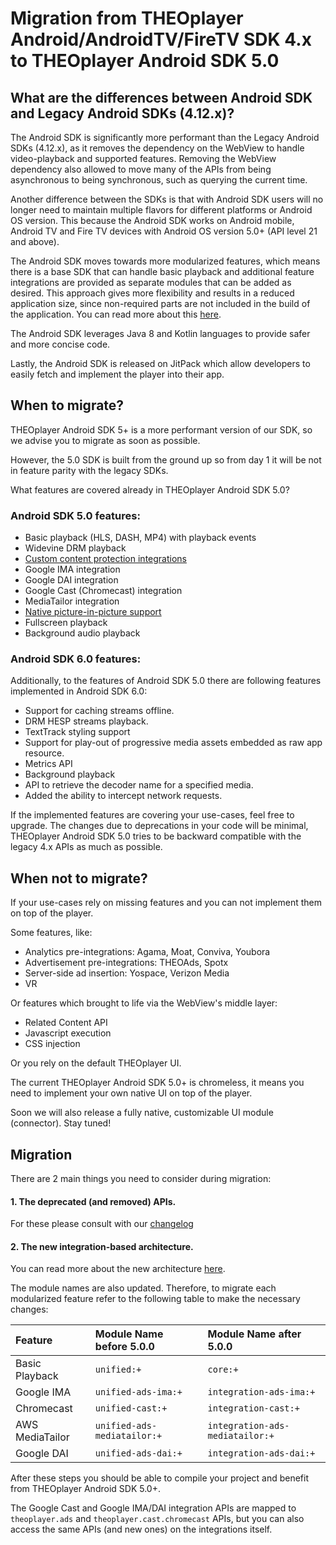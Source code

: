 # Migration from THEOplayer Android/AndroidTV/FireTV SDK 4.x to THEOplayer Android SDK 5.0

## What are the differences between Android SDK and Legacy Android SDKs (4.12.x)?

The Android SDK is significantly more performant than the Legacy Android SDKs (4.12.x), as it removes the dependency on the WebView to handle video-playback and supported features.
Removing the WebView dependency also allowed to move many of the APIs from being asynchronous to being synchronous, such as querying the current time.

Another difference between the SDKs is that with Android SDK users will no longer need to maintain multiple flavors for different platforms or Android OS version.
This because the Android SDK works on Android mobile, Android TV and Fire TV devices with Android OS version 5.0+ (API level 21 and above).

The Android SDK moves towards more modularized features, which means there is a base SDK that can handle basic playback and additional feature integrations are provided as separate modules that can be added as desired.
This approach gives more flexibility and results in a reduced application size, since non-required parts are not included in the build of the application. You can read more about this [here](https://docs.theoplayer.com/getting-started/01-sdks/02-what-is-new-in-theoplayer-5.md).

The Android SDK leverages Java 8 and Kotlin languages to provide safer and more concise code.

Lastly, the Android SDK is released on JitPack which allow developers to easily fetch and implement the player into their app.

## When to migrate?

THEOplayer Android SDK 5+ is a more performant version of our SDK, so we advise you to migrate as soon as possible.

However, the 5.0 SDK is built from the ground up so from day 1 it will be not in feature parity with the legacy SDKs.

What features are covered already in THEOplayer Android SDK 5.0?

### Android SDK 5.0 features:

- Basic playback (HLS, DASH, MP4) with playback events
- Widevine DRM playback
- [Custom content protection integrations](https://github.com/THEOplayer/samples-drm-integration)
- Google IMA integration
- Google DAI integration
- Google Cast (Chromecast) integration
- MediaTailor integration
- [Native picture-in-picture support](https://docs.theoplayer.com/how-to-guides/07-miscellaneous/07-picture-in-picture.md#android--fire-tv-sdk)
- Fullscreen playback
- Background audio playback

### Android SDK 6.0 features:

Additionally, to the features of Android SDK 5.0 there are following features implemented in Android SDK 6.0:

- Support for caching streams offline.
- DRM HESP streams playback.
- TextTrack styling support
- Support for play-out of progressive media assets embedded as raw app resource.
- Metrics API
- Background playback
- API to retrieve the decoder name for a specified media.
- Added the ability to intercept network requests.

If the implemented features are covering your use-cases, feel free to upgrade.
The changes due to deprecations in your code will be minimal, THEOplayer Android SDK 5.0 tries to be backward compatible with the legacy 4.x APIs as much as possible.

## When not to migrate?

If your use-cases rely on missing features and you can not implement them on top of the player.

Some features, like:

- Analytics pre-integrations: Agama, Moat, Conviva, Youbora
- Advertisement pre-integrations: THEOAds, Spotx
- Server-side ad insertion: Yospace, Verizon Media
- VR

Or features which brought to life via the WebView's middle layer:

- Related Content API
- Javascript execution
- CSS injection

Or you rely on the default THEOplayer UI.

The current THEOplayer Android SDK 5.0+ is chromeless, it means you need to implement your own native UI on top of the player.

Soon we will also release a fully native, customizable UI module (connector). Stay tuned!

## Migration

There are 2 main things you need to consider during migration:

#### 1. The deprecated (and removed) APIs.

For these please consult with our [changelog](https://docs.theoplayer.com/changelog.md)

#### 2. The new integration-based architecture.

You can read more about the new architecture [here](https://docs.theoplayer.com/getting-started/01-sdks/02-what-is-new-in-theoplayer-5.md).

The module names are also updated.
Therefore, to migrate each modularized feature refer to the following table to make the necessary changes:

| Feature         | Module Name before 5.0.0    | Module Name after 5.0.0         |
| :-------------- | :-------------------------- | :------------------------------ |
| Basic Playback  | `unified:+`                 | `core:+`                        |
| Google IMA      | `unified-ads-ima:+`         | `integration-ads-ima:+`         |
| Chromecast      | `unified-cast:+`            | `integration-cast:+`            |
| AWS MediaTailor | `unified-ads-mediatailor:+` | `integration-ads-mediatailor:+` |
| Google DAI      | `unified-ads-dai:+`         | `integration-ads-dai:+`         |

After these steps you should be able to compile your project and benefit from THEOplayer Android SDK 5.0+.

The Google Cast and Google IMA/DAI integration APIs are mapped to `theoplayer.ads` and `theoplayer.cast.chromecast` APIs, but you can also access the same APIs (and new ones) on the integrations itself.
